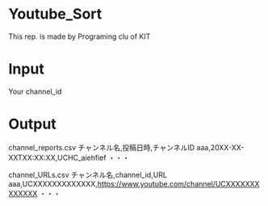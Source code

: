 # Youtube_Sort
This rep. is made by Programing clu of KIT 

# Input
Your channel_id

# Output
channel_reports.csv 
チャンネル名,投稿日時,チャンネルID
aaa,20XX-XX-XXTXX:XX:XX,UCHC_aiehfief
・・・

channel_URLs.csv
チャンネル名,channel_id,URL
aaa,UCXXXXXXXXXXXXX,https://www.youtube.com/channel/UCXXXXXXXXXXXXX
・・・
